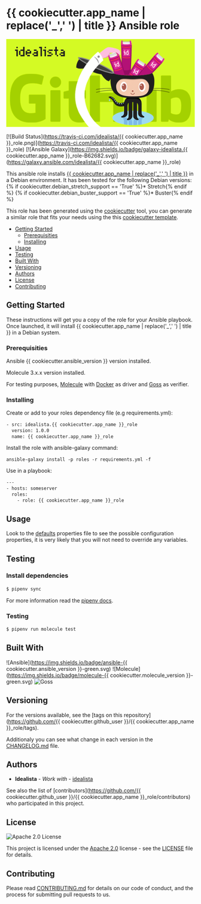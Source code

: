 # {{ cookiecutter.app_name | replace('_',' ') | title }} Ansible role
![Logo](logo.gif)

[![Build Status](https://travis-ci.com/idealista/{{ cookiecutter.app_name }}_role.png)](https://travis-ci.com/idealista/{{ cookiecutter.app_name }}_role)
[![Ansible Galaxy](https://img.shields.io/badge/galaxy-idealista.{{ cookiecutter.app_name }}_role-B62682.svg)](https://galaxy.ansible.com/idealista/{{ cookiecutter.app_name }}_role)



This ansible role installs [{{ cookiecutter.app_name | replace('_',' ') | title }}](APP_URL_HERE) in a Debian environment. It has been tested for the following Debian versions:
{% if cookiecutter.debian_stretch_support == 'True' %}* Stretch{% endif %}
{% if cookiecutter.debian_buster_support == 'True' %}* Buster{% endif %}

This role has been generated using the [cookiecutter](https://github.com/cookiecutter/cookiecutter) tool, you can generate a similar role that fits your needs using the this [cookiecutter template](https://github.com/idealista/cookiecutter-ansible-role).

- [Getting Started](#getting-started)
	- [Prerequisities](#prerequisities)
	- [Installing](#installing)
- [Usage](#usage)
- [Testing](#testing)
- [Built With](#built-with)
- [Versioning](#versioning)
- [Authors](#authors)
- [License](#license)
- [Contributing](#contributing)

## Getting Started
These instructions will get you a copy of the role for your Ansible playbook. Once launched, it will install {{ cookiecutter.app_name | replace('_',' ') | title }} in a Debian system.

### Prerequisities

Ansible {{ cookiecutter.ansible_version }} version installed.

Molecule 3.x.x version installed.

For testing purposes, [Molecule](https://molecule.readthedocs.io/) with [Docker](https://www.docker.com/) as driver and [Goss](https://github.com/aelsabbahy/goss) as verifier.

### Installing

Create or add to your roles dependency file (e.g requirements.yml):

```
- src: idealista.{{ cookiecutter.app_name }}_role
  version: 1.0.0
  name: {{ cookiecutter.app_name }}_role
```

Install the role with ansible-galaxy command:

```
ansible-galaxy install -p roles -r requirements.yml -f
```

Use in a playbook:

```
---
- hosts: someserver
  roles:
    - role: {{ cookiecutter.app_name }}_role
```

## Usage

Look to the [defaults](defaults/main.yml) properties file to see the possible configuration properties, it is very likely that you will not need to override any variables.


## Testing

### Install dependencies

```sh
$ pipenv sync
```

For more information read the [pipenv docs](ipenv-fork.readthedocs.io/en/latest/).

### Testing

```sh
$ pipenv run molecule test 
```

## Built With

![Ansible](https://img.shields.io/badge/ansible-{{ cookiecutter.ansible_version }}-green.svg)
![Molecule](https://img.shields.io/badge/molecule-{{ cookiecutter.molecule_version }}-green.svg)
![Goss](https://img.shields.io/badge/goss-0.3.16-green.svg)

## Versioning

For the versions available, see the [tags on this repository](https://github.com/{{ cookiecutter.github_user }}/{{ cookiecutter.app_name }}_role/tags).

Additionaly you can see what change in each version in the [CHANGELOG.md](CHANGELOG.md) file.

## Authors

* **Idealista** - *Work with* - [idealista](https://github.com/idealista)

See also the list of [contributors](https://github.com/{{ cookiecutter.github_user }}/{{ cookiecutter.app_name }}_role/contributors) who participated in this project.

## License

![Apache 2.0 License](https://img.shields.io/hexpm/l/plug.svg)

This project is licensed under the [Apache 2.0](https://www.apache.org/licenses/LICENSE-2.0) license - see the [LICENSE](LICENSE) file for details.

## Contributing

Please read [CONTRIBUTING.md](.github/CONTRIBUTING.md) for details on our code of conduct, and the process for submitting pull requests to us.
